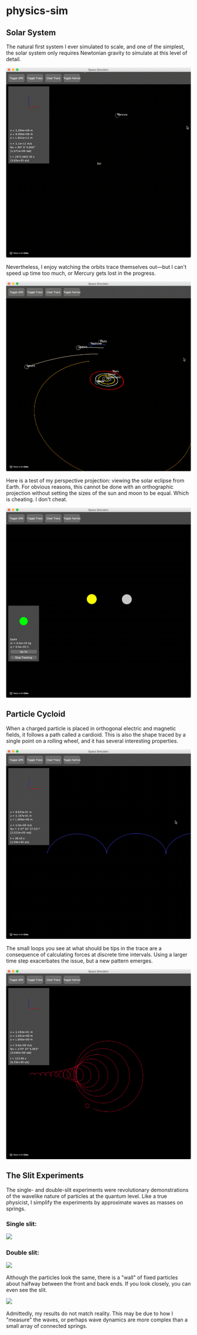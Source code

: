 # physics-sim

## Solar System
The natural first system I ever simulated to scale, and one of the simplest, the solar system only requires Newtonian gravity to simulate at this level of detail.

![](innerPlanets.gif)

Nevertheless, I enjoy watching the orbits trace themselves out—but I can't speed up time too much, or Mercury gets lost in the progress.

![](bigTime.gif)

Here is a test of my perspective projection: viewing the solar eclipse from Earth. For obvious reasons, this cannot be done with an orthographic projection without setting the sizes of the sun and moon to be equal. Which is cheating. I don't cheat.

![](eclipse.gif)

## Particle Cycloid
When a charged particle is placed in orthogonal electric and magnetic fields, it follows a path called a cardioid. This is also the shape traced by a single point on a rolling wheel, and it has several interesting properties.

![](cycloid.gif)

The small loops you see at what should be tips in the trace are a consequence of calculating forces at discrete time intervals. Using a larger time step exacerbates the issue, but a new pattern emerges.

![](donut.gif)

## The Slit Experiments
The single- and double-slit experiments were revolutionary demonstrations of the wavelike nature of particles at the quantum level. Like a true physicist, I simplify the experiments by approximate waves as masses on springs.

### Single slit:

![](singleSlitResult.gif)

### Double slit:

![](doubleSlitResult.gif)

Although the particles look the same, there is a "wall" of fixed particles about halfway between the front and back ends. If you look closely, you can even see the slit.

![](singleSlitWall.gif)

Admittedly, my results do not match reality. This may be due to how I "measure" the waves, or perhaps wave dynamics are more complex than a small array of connected springs.
